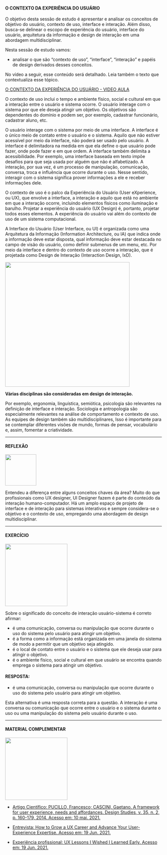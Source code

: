 <h4>O CONTEXTO DA EXPERIÊNCIA DO USUÁRIO</h4>

O objetivo desta sessão de estudo é apresentar e analisar os conceitos de objetivo do usuário, contexto de uso, interface e interação. Além disso, busca-se delinear o escopo de experiência do usuário, interface do usuário, arquitetura da informação e design de interação em uma abordagem multidisciplinar.

Nesta sessão de estudo vamos:

- analisar o que são “contexto de uso”, “interface”, “interação” e papéis de design derivados desses conceitos.

No vídeo a seguir, esse conteúdo será detalhado. Leia também o texto que contextualiza esse tópico.

[O CONTEXTO DA EXPERIÊNCIA DO USUÁRIO - VIDEO AULA]()

O contexto de uso inclui o tempo e ambiente físico, social e cultural em que a interação entre o usuário e sistema ocorre. O usuário interage com o sistema por que ele deseja atingir um objetivo. Os objetivos são dependentes do domínio e  podem ser, por exemplo, cadastrar funcionário, cadastrar aluno, etc.

O usuário interage com o sistema por meio de uma interface. A interface é o único meio de contato entre o usuário e o sistema. Aquilo que não estiver acessível por meio da interface, não poderá ser usado pelo usuário. A interface é delimitadora na medida em que ela define o que usuário pode fazer, onde pode fazer e em que ordem. A interface também delimita a acessibilidade. Por exemplo, uma interface baseada em texto impõe desafios para que seja usada por alguém que não é alfabetizado. A interação, por sua vez, é um processo de manipulação, comunicação, conversa, troca e influência que ocorre durante o uso. Nesse sentido, interagir com o sistema significa prover informações a ele e receber informações dele.

O contexto de uso é o palco da Experiência do Usuário (User eXperience, ou UX), que envolve a interface, a interação e aquilo que está no ambiente em que a interação ocorre, incluindo elementos físicos como iluminação e barulho. Projetar a experiência do usuário (UX Design) é, portanto, projetar todos esses elementos. A experiência do usuário vai além do contexto de uso  de um sistema computacional.

A Interface do Usuário (User Interface, ou UI) é organizada como uma Arquitetura da Informação (Information Architecture, ou IA) que indica  onde a informação deve estar disposta, qual informação deve estar destacada no campo de visão do usuário, como definir submenus de um menu, etc. Por meio da interface e dentro do contexto de uso ocorre a interação, que é projetada como Design de Interação (Interaction Design, IxD).

<img src="https://media.giphy.com/media/v1.Y2lkPTc5MGI3NjExczZpMHp6N290cGc2NjkwMngycXhpZXRoNjM5bm9lanlucndoZzJsNyZlcD12MV9pbnRlcm5hbF9naWZfYnlfaWQmY3Q9cw/63jza7W5SkF8Low3TX/giphy.gif" width="400"> 

**Várias disciplinas são consideradas em design de interação.**

Por exemplo, ergonomia, linguística, semiótica, psicologia são relevantes na definição de interface e interação. Sociologia e antropologia são especialmente relevantes na análise de comportamento e contexto de uso. As equipes de design também são multidisciplinares, Isso é importante para se contemplar diferentes visões de mundo, formas de pensar, vocabulário e, assim, fomentar a criatividade. 

---

<h4>REFLEXÃO</h4>
<img src="https://media.giphy.com/media/DrooRfW7dRKal9e1SU/giphy.gif"width="100">

Entendeu a diferença entre alguns conceitos chaves da área? Muito do que profissionais como UX designer, UI Designer fazem é parte do conteúdo da interação humano-computador. Há um amplo espaço de projeto de interface e de interação para sistemas interativos e sempre considera-se o objetivo e o contexto de uso, empregando uma abordagem de design multidisciplinar.

---

<h4>EXERCÍCIO</h4>

<img src= "https://media.giphy.com/media/ENxx2erqOHckyqyDBK/giphy.gif" width="200" >

Sobre o significado do conceito de interação usuário-sistema é correto afirmar:

- é uma comunicação, conversa ou manipulação que ocorre durante o uso do sistema pelo usuário para atingir um objetivo.
- é a forma como a informação está organizada em uma janela do sistema de modo a permitir que um objetivo seja atingido.
- é o local de contato entre o usuário e o sistema que ele deseja usar para atingir o objetivo.
- é o ambiente físico, social e cultural em que usuário se encontra quando emprega o sistema para atingir um objetivo.

<h4>RESPOSTA:</h4>

- é uma comunicação, conversa ou manipulação que ocorre durante o uso do sistema pelo usuário para atingir um objetivo.

Esta alternativa é uma resposta correta para a questão. A interação é uma conversa ou comunicação que ocorre entre o usuário e o sistema durante o uso ou uma manipulação do sistema pelo usuário durante o uso.

---

<h4>MATERIAL COMPLEMENTAR</h4>

<img src= "https://media.giphy.com/media/v1.Y2lkPTc5MGI3NjExYjRkbnFodTRyeTN4YmxqZjQ4cGs1Mm5vbmZyZjA2dDRxbWducTZ3YSZlcD12MV9pbnRlcm5hbF9naWZfYnlfaWQmY3Q9cw/xhuy5rw9ZrB2jn8VFR/giphy.gif" width="200" >

- [Artigo Científico: PUCILLO, Francesco; CASCINI, Gaetano. A framework for user experience, needs and affordances. Design Studies, v. 35, n. 2, p. 160-179, 2014. Acesso em: 10 mai. 2021.](https://linkinghub.elsevier.com/retrieve/pii/S0142694X13000756)

- [Entrevista: How to Grow a UX Career and Advance Your User-Experience Expertise. Acesso em: 19 Jun. 2021.](https://www.youtube.com/watch?v=TcMPfj-FENY)

- [Experiência profissional: UX Lessons I Wished I Learned Early. Acesso em: 19 Jun. 2021.](https://www.youtube.com/watch?v=WrW148tqKXw)
